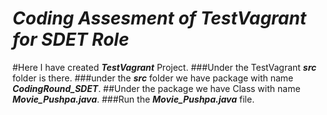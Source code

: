 # ***Coding Assesment of TestVagrant for SDET Role***
#Here I have created ***TestVagrant*** Project.
###Under the TestVagrant ***src*** folder is there.
###under the ***src*** folder we have package with name ***CodingRound_SDET***.
##Under the package we have Class with name ***Movie_Pushpa.java***.
###Run the ***Movie_Pushpa.java*** file.



